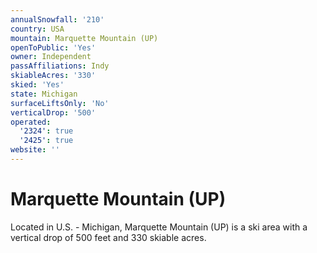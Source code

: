 ```yaml
---
annualSnowfall: '210'
country: USA
mountain: Marquette Mountain (UP)
openToPublic: 'Yes'
owner: Independent
passAffiliations: Indy
skiableAcres: '330'
skied: 'Yes'
state: Michigan
surfaceLiftsOnly: 'No'
verticalDrop: '500'
operated:
  '2324': true
  '2425': true
website: ''
---
```



# Marquette Mountain (UP)

Located in U.S. - Michigan, Marquette Mountain (UP) is a ski area with a vertical drop of 500 feet and 330 skiable acres.
